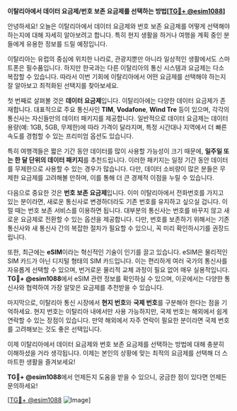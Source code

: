 **이탈리아에서 데이터 요금제/번호 보존 요금제를 선택하는 방법[[TG💪+ @esim1088](https://t.me/s/esim1088)]**

안녕하세요! 오늘은 이탈리아에서 데이터 요금제와 번호 보존 요금제를 어떻게 선택해야 하는지에 대해 자세히 알아보려고 합니다. 특히 현지 생활을 하거나 여행을 계획 중인 분들에게 유용한 정보를 드릴 예정입니다.

이탈리아는 유럽의 중심에 위치한 나라로, 관광지뿐만 아니라 일상적인 생활에서도 스마트폰은 필수품입니다. 하지만 한국과는 다른 이탈리아의 통신 시스템과 요금제는 다소 복잡할 수 있습니다. 따라서 이번 기회에 이탈리아에서 어떤 요금제를 선택해야 하는지 잘 알아보고 최적화된 선택지를 찾아보세요.

첫 번째로 살펴볼 것은 **데이터 요금제**입니다. 이탈리아에는 다양한 데이터 요금제가 존재합니다. 대표적으로 주요 통신사인 **TIM**, **Vodafone**, **Wind Tre** 등이 있으며, 각각의 통신사는 자신들만의 데이터 패키지를 제공합니다. 일반적으로 데이터 요금제는 데이터 용량(예: 1GB, 5GB, 무제한)에 따라 가격이 달라지며, 특정 시간대나 지역에서 더 빠른 속도를 경험할 수 있는 프리미엄 옵션도 있습니다.

특히 여행객들은 짧은 기간 동안 데이터를 많이 사용할 가능성이 크기 때문에, **일주일 또는 한 달 단위의 데이터 패키지**를 추천드립니다. 이러한 패키지는 일정 기간 동안 데이터를 무제한으로 사용할 수 있는 경우가 많습니다. 다만, 데이터 소비량이 많은 분들은 무제한 요금제를 고려해볼 만하며, 이를 통해 더 큰 경제적 이점을 누릴 수 있습니다.

다음으로 중요한 것은 **번호 보존 요금제**입니다. 이미 이탈리아에서 전화번호를 가지고 있는 분이라면, 새로운 통신사로 변경하더라도 기존 번호를 유지하고 싶으실 겁니다. 이럴 때는 번호 보존 서비스를 이용하면 됩니다. 대부분의 통신사는 번호를 바꾸지 않고 새로운 요금제로 전환할 수 있는 옵션을 제공합니다. 다만, 번호를 보존하기 위해서는 기존 통신사와 새 통신사 간의 복잡한 절차가 필요할 수 있으니, 꼭 미리 확인하시기를 권장드립니다.

또한, 최근에는 **eSIM**이라는 혁신적인 기술이 인기를 끌고 있습니다. eSIM은 물리적인 SIM 카드가 아닌 디지털 형태의 SIM 카드입니다. 이는 편리하게 여러 국가의 통신사를 자유롭게 선택할 수 있으며, 번거로운 물리적 교체 과정이 필요 없어 매우 실용적입니다. **TG💪+ @esim1088**에서 eSIM 관련 정보를 확인하실 수 있으며, 이곳에서는 다양한 통신사와 협력하여 가장 알맞은 요금제를 추천받을 수 있습니다.

마지막으로, 이탈리아 통신 시장에서 **현지 번호**와 **국제 번호**를 구분해야 한다는 점을 기억하세요. 현지 번호는 이탈리아 내에서만 사용 가능하지만, 국제 번호는 해외에서 쉽게 연락할 수 있는 장점이 있습니다. 만약 해외에서 자주 연락이 필요한 분이라면 국제 번호를 고려해보는 것도 좋은 선택입니다.

이제 이탈리아에서 데이터 요금제와 번호 보존 요금제를 선택하는 방법에 대해 충분히 이해하셨을 거라 생각됩니다. 이제는 본인의 상황에 맞는 최적의 요금제를 선택해 더 스마트한 생활을 즐겨보세요!

**TG💪+ @esim1088**에서 언제든지 도움을 받을 수 있으니, 궁금한 점이 있다면 언제든 문의하세요! 

[[TG💪+ @esim1088](https://t.me/s/esim1088) ![Image](https://i.postimg.cc/Y0z9fWf4/image.png)]